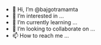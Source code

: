 - 👋 Hi, I’m @bajgotramamta
- 👀 I’m interested in ...
- 🌱 I’m currently learning ...
- 💞️ I’m looking to collaborate on ...
- 📫 How to reach me ...

<!---
bajgotramamta/bajgotramamta is a ✨ special ✨ repository because its `README.md` (this file) appears on your GitHub profile.
You can click the Preview link to take a look at your changes.
--->
